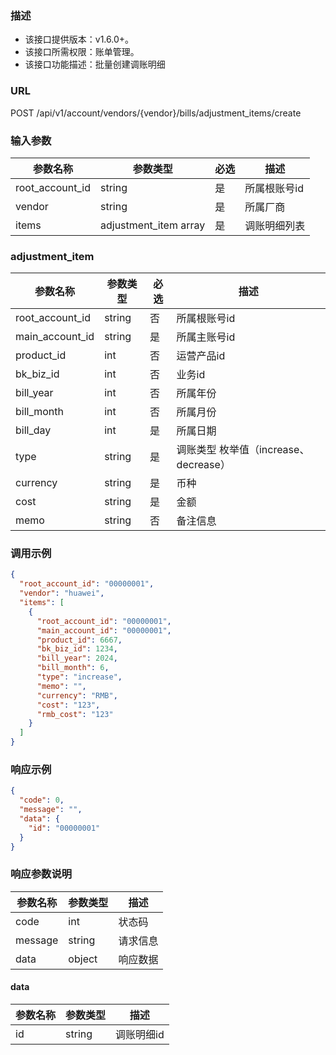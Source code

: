 ### 描述

- 该接口提供版本：v1.6.0+。
- 该接口所需权限：账单管理。
- 该接口功能描述：批量创建调账明细

### URL

POST /api/v1/account/vendors/{vendor}/bills/adjustment_items/create

### 输入参数

| 参数名称            | 参数类型                  | 必选 | 描述      |
|-----------------|-----------------------|----|---------|
| root_account_id | string                | 是  | 所属根账号id |
| vendor          | string                | 是  | 所属厂商    |
| items           | adjustment_item array | 是  | 调账明细列表  |

### adjustment_item

| 参数名称            | 参数类型   | 必选 | 描述                          |
|-----------------|--------|----|-----------------------------|
| root_account_id | string | 否  | 所属根账号id                     |
| main_account_id | string | 是  | 所属主账号id                     |
| product_id      | int    | 否  | 运营产品id                      |
| bk_biz_id       | int    | 否  | 业务id                        |
| bill_year       | int    | 否  | 所属年份                        |
| bill_month      | int    | 否  | 所属月份                        |
| bill_day        | int    | 是  | 所属日期                        |
| type            | string | 是  | 调账类型 枚举值（increase、decrease） |
| currency        | string | 是  | 币种                          |
| cost            | string | 是  | 金额                          |
| memo            | string | 否  | 备注信息                        |

### 调用示例

```json
{
  "root_account_id": "00000001",
  "vendor": "huawei",
  "items": [
    {
      "root_account_id": "00000001",
      "main_account_id": "00000001",
      "product_id": 6667,
      "bk_biz_id": 1234,
      "bill_year": 2024,
      "bill_month": 6,
      "type": "increase",
      "memo": "",
      "currency": "RMB",
      "cost": "123",
      "rmb_cost": "123"
    }
  ]
}
```

### 响应示例

```json
{
  "code": 0,
  "message": "",
  "data": {
    "id": "00000001"
  }
}
```

### 响应参数说明

| 参数名称    | 参数类型   | 描述   |
|---------|--------|------|
| code    | int    | 状态码  |
| message | string | 请求信息 |
| data    | object | 响应数据 |

#### data

| 参数名称 | 参数类型   | 描述     |
|------|--------|--------|
| id   | string | 调账明细id |

